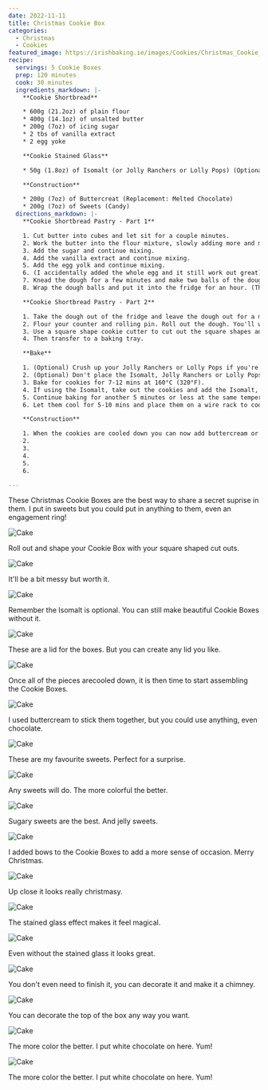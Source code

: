 ```yaml
---
date: 2022-11-11
title: Christmas Cookie Box
categories:
  - Christmas
  - Cookies
featured_image: https://irishbaking.ie/images/Cookies/Christmas_Cookie_Box/Image_10.jpg
recipe:
  servings: 5 Cookie Boxes
  prep: 120 minutes
  cook: 30 minutes
  ingredients_markdown: |-
    **Cookie Shortbread**

    * 600g (21.2oz) of plain flour
    * 400g (14.1oz) of unsalted butter
    * 200g (7oz) of icing sugar
    * 2 tbs of vanilla extract
    * 2 egg yoke

    **Cookie Stained Glass**

    * 50g (1.8oz) of Isomalt (or Jolly Ranchers or Lolly Pops) (Optional)

    **Construction**

    * 200g (7oz) of Buttercreat (Replacement: Melted Chocolate)
    * 200g (7oz) of Sweets (Candy)
  directions_markdown: |-
    **Cookie Shortbread Pastry - Part 1**

    1. Cut butter into cubes and let sit for a couple minutes.
    2. Work the butter into the flour mixture, slowly adding more and more softened butter cubes. Best thing to do is with clean hands to squish the flour and butter together with your thumbs and fingers. Keep going till it all looks incorporated.
    3. Add the sugar and continue mixing.
    4. Add the vanilla extract and continue mixing.
    5. Add the egg yolk and continue mixing.
    6. (I accidentally added the whole egg and it still work out great) (Add more icing sugar if the mix is too wet)
    7. Knead the dough for a few minutes and make two balls of the dough.
    8. Wrap the dough balls and put it into the fridge for an hour. (This will last for longer but after maybe two days it'll be more difficult to roll out)

    **Cookie Shortbread Pastry - Part 2**

    1. Take the dough out of the fridge and leave the dough out for a minimum of 15 mins.
    2. Flour your counter and rolling pin. Roll out the dough. You'll want it to be about 2mm thick.
    3. Use a square shape cookie cutter to cut out the square shapes and have shapes holes in the middle.
    4. Then transfer to a baking tray.

    **Bake**

    1. (Optional) Crush up your Jolly Ranchers or Lolly Pops if you're not going to be using Isomalt.
    2. (Optional) Don't place the Isomalt, Jolly Ranchers or Lolly Pops in the cookie holes just yet.
    3. Bake for cookies for 7-12 mins at 160°C (320°F).
    4. If using the Isomalt, take out the cookies and add the Isomalt, Jolly Ranchers or Lolly Pops in the center of the cookies. (Remember we need empty center ones to make the box)
    5. Continue baking for another 5 minutes or less at the same temperature. (Keep an eye on them to get make sure they're all the same color)
    6. Let them cool for 5-10 mins and place them on a wire rack to cool more. The Isomalt will be difficult to remove from the baking tray straight away.

    **Construction**

    1. When the cookies are cooled down you can now add buttercream or melted chocolate to make the box.
    2. 
    3. 
    4. 
    5. 
    6. 

---
```

These Christmas Cookie Boxes are the best way to share a secret suprise in them. I put in sweets but you could put in anything to them, even an engagement ring!

![Cake](https://irishbaking.ie/images/Cookies/Christmas_Cookie_Box/Image_1.jpg)

Roll out and shape your Cookie Box with your square shaped cut outs.

![Cake](https://irishbaking.ie/images/Cookies/Christmas_Cookie_Box/Image_2.jpg)

It'll be a bit messy but worth it.

![Cake](https://irishbaking.ie/images/Cookies/Christmas_Cookie_Box/Image_3.jpg)

Remember the Isomalt is optional. You can still make beautiful Cookie Boxes without it. 

![Cake](https://irishbaking.ie/images/Cookies/Christmas_Cookie_Box/Image_4.jpg)

These are a lid for the boxes. But you can create any lid you like.

![Cake](https://irishbaking.ie/images/Cookies/Christmas_Cookie_Box/Image_5.jpg)

Once all of the pieces arecooled down, it is then time to start assembling the Cookie Boxes.

![Cake](https://irishbaking.ie/images/Cookies/Christmas_Cookie_Box/Image_6.jpg)

I used buttercream to stick them together, but you could use anything, even chocolate.

![Cake](https://irishbaking.ie/images/Cookies/Christmas_Cookie_Box/Image_7.jpg)

These are my favourite sweets. Perfect for a surprise.

![Cake](https://irishbaking.ie/images/Cookies/Christmas_Cookie_Box/Image_8.jpg)

Any sweets will do. The more colorful the better.

![Cake](https://irishbaking.ie/images/Cookies/Christmas_Cookie_Box/Image_9.jpg)

Sugary sweets are the best. And jelly sweets.

![Cake](https://irishbaking.ie/images/Cookies/Christmas_Cookie_Box/Image_10.jpg)

I added bows to the Cookie Boxes to add a more sense of occasion. Merry Christmas.

![Cake](https://irishbaking.ie/images/Cookies/Christmas_Cookie_Box/Image_11.jpg)

Up close it looks really christmasy.

![Cake](https://irishbaking.ie/images/Cookies/Christmas_Cookie_Box/Image_12.jpg)

The stained glass effect makes it feel magical.

![Cake](https://irishbaking.ie/images/Cookies/Christmas_Cookie_Box/Image_13.jpg)

Even without the stained glass it looks great.

![Cake](https://irishbaking.ie/images/Cookies/Christmas_Cookie_Box/Image_14.jpg)

You don't even need to finish it, you can decorate it and make it a chimney.

![Cake](https://irishbaking.ie/images/Cookies/Christmas_Cookie_Box/Image_15.jpg)

You can decorate the top of the box any way you want.

![Cake](https://irishbaking.ie/images/Cookies/Christmas_Cookie_Box/Image_16.jpg)

The more color the better. I put white chocolate on here. Yum!

![Cake](https://irishbaking.ie/images/Cookies/Christmas_Cookie_Box/Image_17.jpg)

The more color the better. I put white chocolate on here. Yum!

